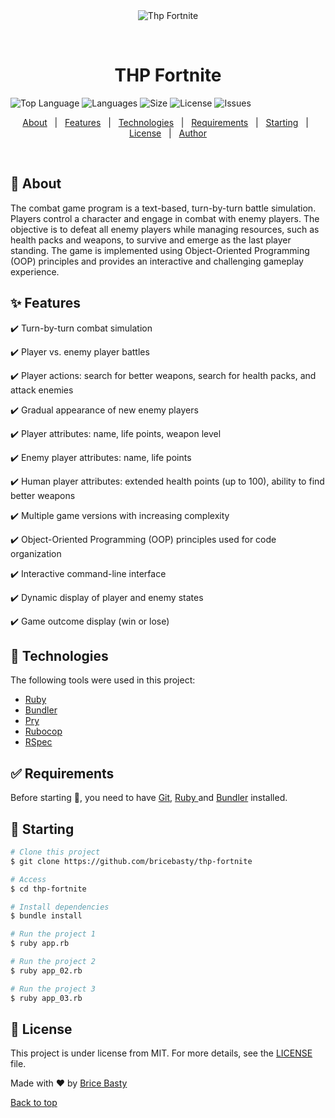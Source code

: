 <div align="center" id="top"> 
  <img src="./.github/app.gif" alt="Thp Fortnite" />

&#xa0;

<!-- <a href="https://thpfortnite.netlify.app">Demo</a> -->

</div>

<h1 align="center">THP Fortnite</h1>

![Top Language](https://img.shields.io/github/languages/top/bricebasty/thp-fortnite?color=56BEB8) ![Languages](https://img.shields.io/github/languages/count/bricebasty/thp-fortnite?color=56BEB8) ![Size](https://img.shields.io/github/repo-size/bricebasty/thp-fortnite?color=56BEB8) ![License](https://img.shields.io/github/license/bricebasty/thp-fortnite?color=56BEB8) ![Issues](https://img.shields.io/github/issues/bricebasty/thp-fortnite?color=56BEB8)

<!-- <img alt="Github forks" src="https://img.shields.io/github/forks/{{YOUR_GITHUB_USERNAME}}/thp-fortnite?color=56BEB8" /> -->

<!-- <img alt="Github stars" src="https://img.shields.io/github/stars/{{YOUR_GITHUB_USERNAME}}/thp-fortnite?color=56BEB8" /> -->

<!-- Status -->

<!-- <h4 align="center">
	🚧  Thp Fortnite 🚀 Under construction...  🚧
</h4>

<hr> -->

<p align="center">
  <a href="#-about">About</a>   |   
  <a href="#-features">Features</a>   |  
  <a href="#-technologies">Technologies</a>   |  
  <a href="#-requirements">Requirements</a>   |  
  <a href="#-starting">Starting</a>   |  
  <a href="#-license">License</a>   |  
  <a href="https://github.com/bricebasty" target="_blank">Author</a>
</p>

<br>

## 🎯 About

The combat game program is a text-based, turn-by-turn battle simulation. Players control a character and engage in combat with enemy players. The objective is to defeat all enemy players while managing resources, such as health packs and weapons, to survive and emerge as the last player standing. The game is implemented using Object-Oriented Programming (OOP) principles and provides an interactive and challenging gameplay experience.

## ✨ Features

✔️ Turn-by-turn combat simulation

✔️ Player vs. enemy player battles

✔️ Player actions: search for better weapons, search for health packs, and attack enemies

✔️ Gradual appearance of new enemy players

✔️ Player attributes: name, life points, weapon level

✔️ Enemy player attributes: name, life points

✔️ Human player attributes: extended health points (up to 100), ability to find better weapons

✔️ Multiple game versions with increasing complexity

✔️ Object-Oriented Programming (OOP) principles used for code organization

✔️ Interactive command-line interface

✔️ Dynamic display of player and enemy states

✔️ Game outcome display (win or lose)

## 🚀 Technologies

The following tools were used in this project:

- [Ruby](https://www.ruby-lang.org/en/)
- [Bundler](https://bundler.io/)
- [Pry](https://github.com/pry/pry)
- [Rubocop](https://github.com/rubocop/rubocop)
- [RSpec](https://rspec.info/)

## ✅ Requirements

Before starting 🏁, you need to have [Git](https://git-scm.com), [Ruby ](https://www.ruby-lang.org/en/)and [Bundler](https://bundler.io/) installed.

## 🏁 Starting

```bash
# Clone this project
$ git clone https://github.com/bricebasty/thp-fortnite

# Access
$ cd thp-fortnite

# Install dependencies
$ bundle install

# Run the project 1
$ ruby app.rb

# Run the project 2
$ ruby app_02.rb

# Run the project 3
$ ruby app_03.rb
```

## 📝 License

This project is under license from MIT. For more details, see the [LICENSE](LICENSE.md) file.

Made with ❤️ by [Brice Basty](https://github.com/bricebasty)

[Back to top](#top)
